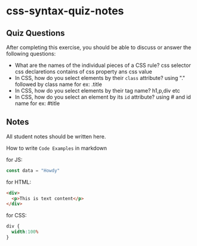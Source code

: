 # css-syntax-quiz-notes

## Quiz Questions

After completing this exercise, you should be able to discuss or answer the following questions:

- What are the names of the individual pieces of a CSS rule?
css selector css declaretions contains of css property ans css value
- In CSS, how do you select elements by their `class` attribute?
using "." followed by class name for ex: .title
- In CSS, how do you select elements by their tag name?
h1,p,div etc
- In CSS, how do you select an element by its `id` attribute?
using # and id name for ex: #title

## Notes

All student notes should be written here.


How to write `Code Examples` in markdown

for JS:
```javascript
const data = "Howdy"
```

for HTML:
```html
<div>
  <p>This is text content</p>
</div>
```

for CSS:
```css
div {
  width:100%
}
```
